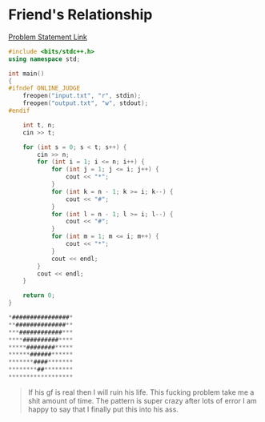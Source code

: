 # Friend's Relationship

[Problem Statement Link](https://www.hackerearth.com/practice/basic-programming/input-output/basics-of-input-output/practice-problems/algorithm/friends-relationship-1/description/)

``` c++
#include <bits/stdc++.h>
using namespace std;

int main()
{
#ifndef ONLINE_JUDGE
	freopen("input.txt", "r", stdin);
	freopen("output.txt", "w", stdout);
#endif

	int t, n;
	cin >> t;

	for (int s = 0; s < t; s++) {
		cin >> n;
		for (int i = 1; i <= n; i++) {
			for (int j = 1; j <= i; j++) {
				cout << "*";
			}
			for (int k = n - 1; k >= i; k--) {
				cout << "#";
			}
			for (int l = n - 1; l >= i; l--) {
				cout << "#";
			}
			for (int m = 1; m <= i; m++) {
				cout << "*";
			}
			cout << endl;
		}
		cout << endl;
	}

	return 0;
}
```

``` m
*################*
**##############**
***############***
****##########****
*****########*****
******######******
*******####*******
********##********
******************
```

> If his gf is real then I will ruin his life. This fucking problem take me a shit amount of time. The pattern is super crazy after lots of error I am happy to say that I finally put this into his ass.